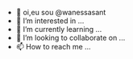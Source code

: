 - 👋 oi,eu sou @wanessasant
- 👀 I’m interested in ...
- 🌱 I’m currently learning ...
- 💞️ I’m looking to collaborate on ...
- 📫 How to reach me ...

<!---
wanessasant/wanessasant is a ✨ special ✨ repository because its `README.md` (this file) appears on your GitHub profile.
You can click the Preview link to take a look at your changes.
--->
